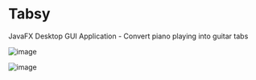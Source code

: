 # Tabsy
JavaFX Desktop GUI Application - Convert piano playing into guitar tabs

![image](https://user-images.githubusercontent.com/38257325/196035602-e860761a-57af-4af7-8d81-c4d68564343c.png)

![image](https://user-images.githubusercontent.com/38257325/196035753-e4b43999-7fbb-44a1-a539-548a663155b3.png)

